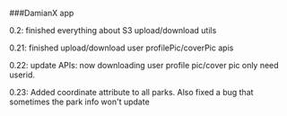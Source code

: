 ###DamianX app

0.2: finished everything about S3 upload/download utils

0.21: finished upload/download user profilePic/coverPic apis

0.22: update APIs: now downloading user profile pic/cover pic only need userid.

0.23: Added coordinate attribute to all parks. Also fixed a bug that sometimes the park info won't update